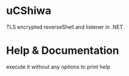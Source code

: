 # uCShiwa
TLS encrypted reverseShell and listener in .NET

# Help & Documentation
execute it without any options to print help
